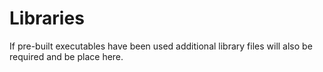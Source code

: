 # Libraries

If pre-built executables have been used additional library files will also be required and be place here.

